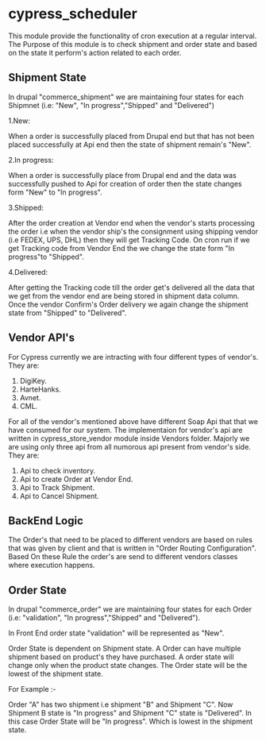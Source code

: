 # cypress_scheduler


This module provide the functionality of cron execution at a regular interval. The Purpose of
this module is to check shipment and order state and based on the state it perform's action
related to each order.

## Shipment State


In drupal "commerce_shipment" we are maintaining four states for each Shipmnet (i.e: "New",
"In progress","Shipped" and "Delivered")

1.New:

When a order is successfully placed from Drupal end but that has not been placed successfully
at Api end then the state of shipment remain's "New".

2.In progress:

When a order is successfully place from Drupal end and the data was successfully pushed to Api
for creation of order then the state changes form "New" to "In progress".

3.Shipped:

After the order creation at Vendor end when the vendor's starts processing the order i.e when
the vendor ship's the consignment using shipping vendor (i.e FEDEX, UPS, DHL) then they will
get Tracking Code. On cron run if we get Tracking code from Vendor End the we change the state
form "In progress"to "Shipped".

4.Delivered:

After getting the Tracking code till the order get's delivered all the data that we get from
the vendor end are being stored in shipment data column. Once the vendor Confirm's Order delivery
we again change the shipment state from "Shipped" to "Delivered".

## Vendor API's

For Cypress currently we are intracting with four different types
of vendor's. They are:

1. DigiKey.
2. HarteHanks.
3. Avnet.
4. CML.

For all of the vendor's mentioned above have different Soap Api that that we have consumed for
our system. The implementaion for vendor's api are written in cypress_store_vendor module inside
Vendors folder. Majorly we are using only three api from all numorous api present from vendor's
side. They are:
1. Api to check inventory.
2. Api to create Order at Vendor End.
3. Api to Track Shipment.
4. Api to Cancel Shipment.

## BackEnd Logic


The Order's that need to be placed to different vendors are based on rules that was given by client
and that is written in "Order Routing Configuration". Based On these Rule the order's are send to
different vendors classes where execution happens.

## Order State

In drupal "commerce_order" we are maintaining four states for each Order (i.e: "validation",
"In progress","Shipped" and "Delivered").

In Front End order state "validation" will be represented as "New".

Order State is dependent on Shipment state. A Order can have multiple shipment based on product's
they have purchased. A order state will change only when the product state changes. The Order
state will be the lowest of the shipment state.

For Example :-

Order "A" has two shipment i.e shipment "B" and Shipment "C". Now Shipment B state is "In progress"
and Shipment "C" state is "Delivered". In this case Order State will be "In progress". Which is
lowest in the shipment state.


